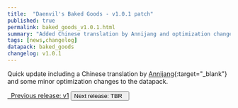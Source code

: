 ```yaml
---
title:  "Daenvil's Baked Goods - v1.0.1 patch"
published: true
permalink: baked_goods_v1.0.1.html
summary: "Added Chinese translation by Annijang and optimization changes."
tags: [news,changelog]
datapack: baked_goods
changelog: v1.0.1
---
```


Quick update including a Chinese translation by [Annijang](https://www.planetminecraft.com/member/annijang/){:target="_blank"} and some minor optimization changes to the datapack.

<div class="btn-group">
    <a href="baked_goods_v1.html" role="button" class="btn btn-primary"><i class="fa fa-caret-left"></i>&nbsp; Previous release: v1</a>
    <button role="button" class="btn btn-default disabled">Next release: TBR &nbsp;<i class="fa fa-caret-right"></i> </button>
</div>